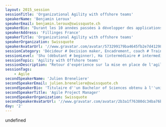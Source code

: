 ```yaml
---
layout: 2015_session
sessionTitle: 'Organizational Agility with offshore teams'
speakerName: 'Benjamin Leroux'
speakerEmail: benjamin.leroux@swissquote.ch
speakerBio: "Durant les 10 années passées à développer des applications dans le domaine finance, d'abord en France puis en Suisse, j'ai toujours eu à cœur de rendre mon équipe plus performante, plus autonome et plus heureuse. Ainsi lorsque j'ai eu la possibilité de travailler au sein de Swissquote dans l’équipe offshoring, j'ai de suite accepter le challenge. Apres deux ans en tant que Scrum Master, mes interrogations et mes investigations dans le domaines de l’agilité avec des équipes offshore n'ont cessées de s'étendre cependant j'ai maintenant quelques réponses que j'aimerai partager avec vous !\n\n"
speakerAddress: 'Fillinges France'
speakerTitle: 'Organizational Agility with offshore teams'
speakerOrganization: Swissquote
speakerAvatarUrl: '//www.gravatar.com/avatar/573299179ba4645fb2e7d41298b11254?size=200&default=mm'
sessionCategory: 'Décideur # Decision maker, Encadrement, coach # Trainer, mentor, coach, Autre # Other'
sessionLevel: 'Shu (débutant # beginner), Ha (intermédiaire # intermediate)'
sessionTopic: 'Agility with Offshore teams'
sessionDescription: "Retour d'expérience sur la mise en place de l'agilité avec des équipes distribuées dans un environnement culturel différent. \nLa session présente les enjeux de mettre en place des équipes offshore et comment l'agilité a su répondre à différentes problématiques, mais aussi à en créer de nouvelles."
sessionTags:
    - Agile
secondSpeakerName: 'Julien Breneliere'
secondSpeakerEmail: julien.breneliere@swissquote.ch
secondSpeakerBio: 'Titulaire d''un Bachelor of Sciences obtenu à l''université Avans Hogeschool à Breda et titulaire d''un Master of Sciences obtenu à l''université Heriot-Watt à Edimbourg, j''ai début ma carrière en tant que Ingénieur d''Etudes et Développement au sein de la SSII Novedia Group à Paris pendant 5 ans. Après différents projets tel que la voiture connectée du système PEUGEOT CONNECT APPS, j''ai pris la direction d''un pôle Recherche et Développement pour la société SIS, éditrice de logiciel de régulation pour les SAMU de France. Suite un heureux événement, j''ai quitté Paris pour intégrer Swissquote en tant qu'' Agile Project Manager et ce depuis Janvier 2014.'
secondSpeakerTitle: 'Agile Project Manager'
secondSpeakerOrganization: Swissquote
secondSpeakerAvatarUrl: '//www.gravatar.com/avatar/2b3a1f76380dc34ba76b03f56a940f6d?size=200&default=mm'
day: '2'
---
```


undefined
